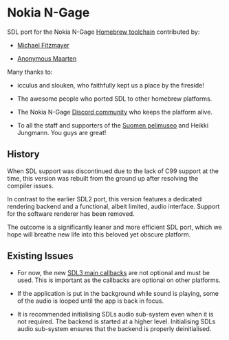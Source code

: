# Nokia N-Gage

SDL port for the Nokia N-Gage
[Homebrew toolchain](https://github.com/ngagesdk/ngage-toolchain)
contributed by:

- [Michael Fitzmayer](https://github.com/mupfdev)

- [Anonymous Maarten](https://github.com/madebr)

Many thanks to:

- icculus and slouken, who faithfully kept us a place by the fireside!

- The awesome people who ported SDL to other homebrew platforms.

- The Nokia N-Gage [Discord community](https://discord.gg/dbUzqJ26vs)
 who keeps the platform alive.

- To all the staff and supporters of the
 [Suomen pelimuseo](https://www.vapriikki.fi/nayttelyt/fantastinen-floppi/)
 and Heikki Jungmann.  You guys are great!

## History

When SDL support was discontinued due to the lack of C99 support at the time,
this version was rebuilt from the ground up after resolving the compiler issues.

In contrast to the earlier SDL2 port, this version features a dedicated rendering
backend and a functional, albeit limited, audio interface.  Support for the
software renderer has been removed.

The outcome is a significantly leaner and more efficient SDL port, which we hope
will breathe new life into this beloved yet obscure platform.

## Existing Issues  

- For now, the new
 [SDL3 main callbacks](https://wiki.libsdl.org/SDL3/README/main-functions#how-to-use-main-callbacks-in-sdl3)
 are not optional and must be used. This is important as the callbacks
 are optional on other platforms.

- If the application is put in the background while sound is playing,
 some of the audio is looped until the app is back in focus.

- It is recommended initialising SDLs audio sub-system even when it
 is not required. The backend is started at a higher level.  Initialising
 SDLs audio sub-system ensures that the backend is properly deinitialised.
